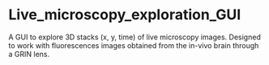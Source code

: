 # Live_microscopy_exploration_GUI
A GUI to explore 3D stacks (x, y, time) of live microscopy images. Designed to work with fluorescences images obtained from the in-vivo brain through a GRIN lens.
